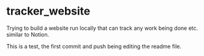 # tracker_website
Trying to build a website run locally that can track any work being done etc. similar to Notion.

This is a test, the first commit and push being editing the readme file.
